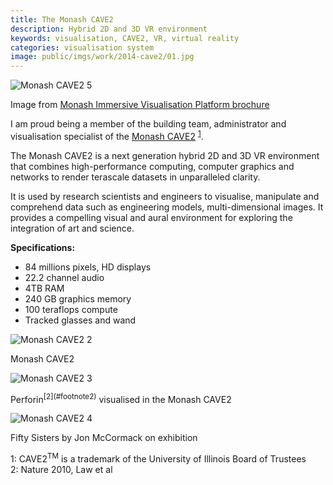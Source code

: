 ```yaml
---
title: The Monash CAVE2
description: Hybrid 2D and 3D VR environment
keywords: visualisation, CAVE2, VR, virtual reality
categories: visualisation system
image: public/imgs/work/2014-cave2/01.jpg
---
```


<div class="image">
  <img src="<%= baseurl %>/public/imgs/work/2014-cave2/05.jpg" alt="Monash CAVE2 5"></img>
  <p class="caption">Image from <a href="http://monash.edu/mivp/images/pdfs/15P-0111-MIVP.pdf">Monash Immersive Visualisation Platform brochure</a></p>
</div>

I am proud being a member of the building team, administrator and visualisation specialist of the <a href="http://monash.edu/mivp" target="_blank">Monash CAVE2</a> <sup>[1](#footnote1)</sup>.

The Monash CAVE2 is a next generation hybrid 2D and 3D VR environment that combines high-performance computing, computer graphics and networks to render terascale datasets in unparalleled clarity.

It is used by research scientists and engineers to visualise, manipulate and comprehend data such as engineering models, multi-dimensional images. It provides a compelling visual and aural environment for exploring the integration of art and science.

**Specifications:**
- 84 millions pixels, HD displays
- 22.2 channel audio
- 4TB RAM
- 240 GB graphics memory
- 100 teraflops compute
- Tracked glasses and wand

<div class="image">
  <img src="<%= baseurl %>/public/imgs/work/2014-cave2/02.jpg" alt="Monash CAVE2 2"></img>
  <p class="caption">Monash CAVE2</p>

  <img src="<%= baseurl %>/public/imgs/work/2014-cave2/03.jpg" alt="Monash CAVE2 3"></img>
  <p class="caption"> Perforin<sup>[2](#footnote2)</sup> visualised in the Monash CAVE2</p>

  <img src="<%= baseurl %>/public/imgs/work/2014-cave2/04.jpg" alt="Monash CAVE2 4"></img>
  <p class="caption"> Fifty Sisters by Jon McCormack on exhibition</p>

</div>

<div class="footnote"><a name="footnote1">1</a>: CAVE2<sup>TM</sup> is a trademark of the University of Illinois Board of Trustees</div>
<div class="footnote"><a name="footnote2">2</a>: Nature 2010, Law et al</div>
